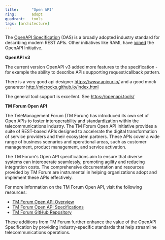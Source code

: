 ```yaml
---
title:      "Open API"
ring:       adopt
quadrant:   tools
tags: [architecture]
---
```


The [OpenAPI Specification](https://www.openapis.org/) (OAS) is a broadly adopted industry standard for describing modern REST APIs.
Other initiatives like RAML have [joined](https://blogs.mulesoft.com/dev/api-dev/open-api-raml-better-together/) the OpenAPI Initiative.

**OpenAPI v3**

The current version OpenAPI v3 added more features to the specification - for example the ability to describe APIs supporting request/callback pattern.

There is a very good api designer https://www.apicur.io/ and a good mock generator http://microcks.github.io/index.html

The general tool support is excellent. See https://openapi.tools/

**TM Forum Open API**

The TeleManagement Forum (TM Forum) has introduced its own set of Open APIs to foster interoperability and standardization within the telecommunications industry. The TM Forum Open API initiative provides a suite of REST-based APIs designed to accelerate the digital transformation of service providers and their ecosystem partners. These APIs cover a wide range of business scenarios and operational areas, such as customer management, product management, and service activation.

The TM Forum's Open API specifications aim to ensure that diverse systems can interoperate seamlessly, promoting agility and reducing integration costs. The comprehensive documentation and resources provided by TM Forum are instrumental in helping organizations adopt and implement these APIs effectively.

For more information on the TM Forum Open API, visit the following resources:
- [TM Forum Open API Overview](https://www.tmforum.org/open-apis/)
- [TM Forum Open API Specifications](https://projects.tmforum.org/wiki/display/API/Open+API+Table)
- [TM Forum GitHub Repository](https://github.com/tmforum-apis)

These additions from TM Forum further enhance the value of the OpenAPI Specification by providing industry-specific standards that help streamline telecommunications operations.
